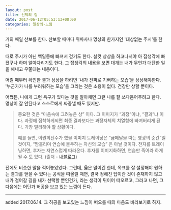 ```yaml
---
layout: post
title: 선택의 길
date: 2017-06-12T05:53:13+00:00
categories: 일상의-느낌
---
```

거의 매일 산보를 한다. 산보할 때마다 위파사나 명상의 한가지인 '대상없는 주시'를 한다.

때로 주시가 아닌 백일몽에 빠져서 걷기도 한다. 실컷 상상을 하고나서야 아 잡생각에 빠졌구나 하며 알아차리기도 한다. 그 잡생각의 내용을 보면 대개는 내가 무언가 대단한 일을 해내고 우쭐대는 내용이다.

어릴 때부터 확인한 결과 상상을 하려면 '내가 진짜로 기뻐하는 모습'을 상상해야한다. '누군가가 나를 부러워하는 모습'을 그리는 것은 소용이 없다. 건강만 상할 뿐이다.

어쨌든, 나에게 그런 욕구가 있다는 것을 알아채면 그런 나를 잘 쓰다듬어주려고 한다. 명상이 잘 안된다고 스스로에게 짜증낼 때도 있지만.

<blockquote>중요한 것은 “마음속에 그려놓은 상” 이다. 그 이미지가 “과정”이냐, “결과”냐 이다. 과정에 집착하게되면 최종 결과보다는 과정자체의 치열함에 빠져버리게 된다. 가장 멀리해야 할 상황이다.

예를 들면, 이원희선수가 했을 이미지 트레이닝은 “금메달을 따는 영광의 순간”일 것이지, “땀흘리며 연습에 몰두하는 자신의 모습” 은 아닐 것이다. 전자를 트레이닝하면, 후자는 자연스럽게 따라온다. 후자를 이미지화하면, 연습만 죽어라 하게될 수 도 있다. (출처 - <a href="http://jinto.pe.kr/433">내블로그</a>)</blockquote>

전에도 비슷한 말을 적어놓았었다. 그런데, 옳은 말이긴 한데, 목표를 잘 설정해야 원하는 결과를 얻을 수 있다는 공식을 떠올릴 때면, 결국 정해진 답이란 것이 존재하지 않고 내가 걸어갈 길을 내가 선택할 뿐인건가, 라는 생각이 뒤이어 떠오르고, 그러고 나면, 그 다음에는 어딘가 허공을 보고 있는 느낌이 든다.

<hr />

added 2017.06.14. 그 허공을 보고있는 느낌이 떠오를 때의 마음도 바라보기로 하자.
